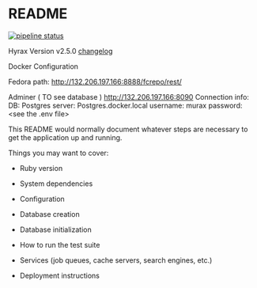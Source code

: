# README

[![pipeline status](https://gitlab.ncs.mcgill.ca/lts/murax/badges/master/pipeline.svg)](https://gitlab.ncs.mcgill.ca/lts/murax/commits/master)


Hyrax Version
v2.5.0
[changelog](https://github.com/samvera/hyrax/releases/tag/v2.5.0)


Docker Configuration 

Fedora path:
http://132.206.197.166:8888/fcrepo/rest/

Adminer ( TO see database )
http://132.206.197.166:8090
Connection info:
DB: Postgres
server: Postgres.docker.local
username: murax
password: <see the .env file>


This README would normally document whatever steps are necessary to get the
application up and running.

Things you may want to cover:

* Ruby version

* System dependencies

* Configuration

* Database creation

* Database initialization

* How to run the test suite

* Services (job queues, cache servers, search engines, etc.)

* Deployment instructions


